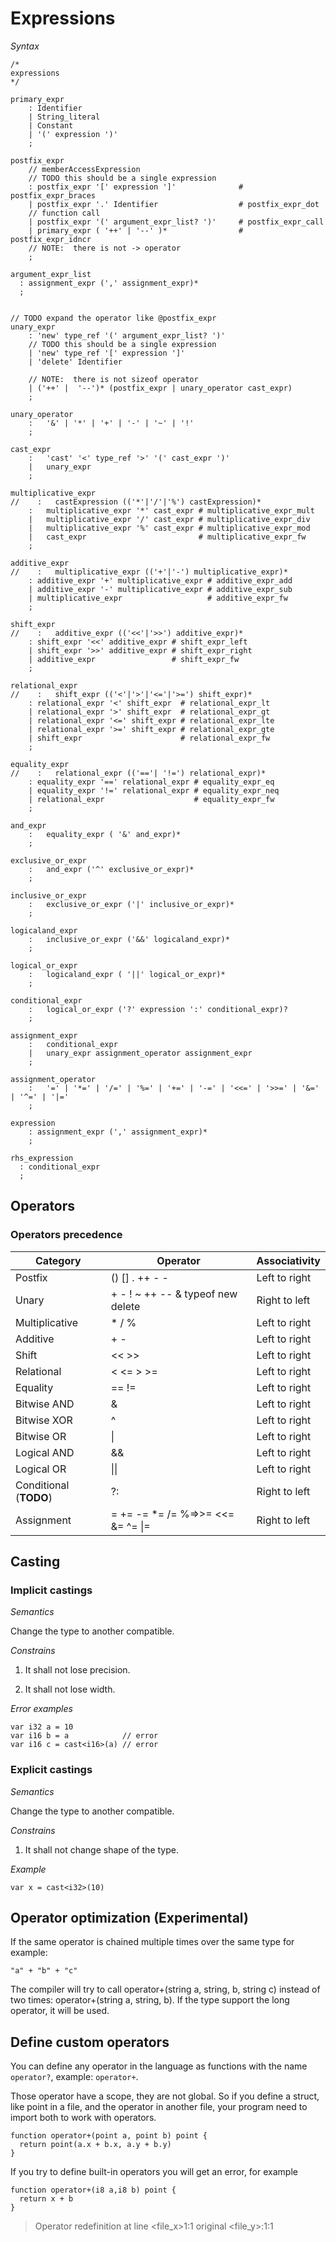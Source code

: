 # Expressions

*Syntax*

```syntax
/*
expressions
*/

primary_expr
    : Identifier
    | String_literal
    | Constant
    | '(' expression ')'
    ;

postfix_expr
    // memberAccessExpression
    // TODO this should be a single expression
    : postfix_expr '[' expression ']'              # postfix_expr_braces
    | postfix_expr '.' Identifier                  # postfix_expr_dot
    // function call
    | postfix_expr '(' argument_expr_list? ')'     # postfix_expr_call
    | primary_expr ( '++' | '--' )*                # postfix_expr_idncr
    // NOTE:  there is not -> operator
    ;

argument_expr_list
  : assignment_expr (',' assignment_expr)*
  ;


// TODO expand the operator like @postfix_expr
unary_expr
    : 'new' type_ref '(' argument_expr_list? ')'
    // TODO this should be a single expression
    | 'new' type_ref '[' expression ']'
    | 'delete' Identifier

    // NOTE:  there is not sizeof operator
    | ('++' |  '--')* (postfix_expr | unary_operator cast_expr)
    ;

unary_operator
    :   '&' | '*' | '+' | '-' | '~' | '!'
    ;

cast_expr
    :   'cast' '<' type_ref '>' '(' cast_expr ')'
    |   unary_expr
    ;

multiplicative_expr
//    :   castExpression (('*'|'/'|'%') castExpression)*
    :   multiplicative_expr '*' cast_expr # multiplicative_expr_mult
    |   multiplicative_expr '/' cast_expr # multiplicative_expr_div
    |   multiplicative_expr '%' cast_expr # multiplicative_expr_mod
    |   cast_expr                         # multiplicative_expr_fw
    ;

additive_expr
//    :   multiplicative_expr (('+'|'-') multiplicative_expr)*
    : additive_expr '+' multiplicative_expr # additive_expr_add
    | additive_expr '-' multiplicative_expr # additive_expr_sub
    | multiplicative_expr                   # additive_expr_fw
    ;

shift_expr
//    :   additive_expr (('<<'|'>>') additive_expr)*
    : shift_expr '<<' additive_expr # shift_expr_left
    | shift_expr '>>' additive_expr # shift_expr_right
    | additive_expr                 # shift_expr_fw
    ;

relational_expr
//    :   shift_expr (('<'|'>'|'<='|'>=') shift_expr)*
    : relational_expr '<' shift_expr  # relational_expr_lt
    | relational_expr '>' shift_expr  # relational_expr_gt
    | relational_expr '<=' shift_expr # relational_expr_lte
    | relational_expr '>=' shift_expr # relational_expr_gte
    | shift_expr                      # relational_expr_fw
    ;

equality_expr
//    :   relational_expr (('=='| '!=') relational_expr)*
    : equality_expr '==' relational_expr # equality_expr_eq
    | equality_expr '!=' relational_expr # equality_expr_neq
    | relational_expr                    # equality_expr_fw
    ;

and_expr
    :   equality_expr ( '&' and_expr)*
    ;

exclusive_or_expr
    :   and_expr ('^' exclusive_or_expr)*
    ;

inclusive_or_expr
    :   exclusive_or_expr ('|' inclusive_or_expr)*
    ;

logicaland_expr
    :   inclusive_or_expr ('&&' logicaland_expr)*
    ;

logical_or_expr
    :   logicaland_expr ( '||' logical_or_expr)*
    ;

conditional_expr
    :   logical_or_expr ('?' expression ':' conditional_expr)?
    ;

assignment_expr
    :   conditional_expr
    |   unary_expr assignment_operator assignment_expr
    ;

assignment_operator
    :   '=' | '*=' | '/=' | '%=' | '+=' | '-=' | '<<=' | '>>=' | '&=' | '^=' | '|='
    ;

expression
    : assignment_expr (',' assignment_expr)*
    ;

rhs_expression
  : conditional_expr
  ;

```

## Operators

### Operators precedence

| Category               | Operator                                                  | Associativity |
|------------------------|-----------------------------------------------------------|---------------|
| Postfix                | () [] . ++ - -                                            | Left to right |
| Unary                  | +  -  !  ~  ++  -- &amp; typeof new delete                | Right to left |
| Multiplicative         | *  /  %                                                   | Left to right |
| Additive               | +  -                                                      | Left to right |
| Shift                  | &lt;&lt; &gt;&gt;                                         | Left to right |
| Relational             | &lt; &lt;=  &gt; &gt;=                                    | Left to right |
| Equality               | ==  !=                                                    | Left to right |
| Bitwise AND            | &amp;                                                     | Left to right |
| Bitwise XOR            | ^                                                         | Left to right |
| Bitwise OR             | \|                                                        | Left to right |
| Logical AND            | &amp;&amp;                                                | Left to right |
| Logical OR             | \|\|                                                      | Left to right |
| Conditional (**TODO**) | ?:                                                        | Right to left |
| Assignment             | =  +=  -=  *=  /=  %=&gt;&gt;=  &lt;&lt;=  &amp;=  ^= \|= | Right to left |

## Casting

### Implicit castings

*Semantics*

Change the type to another compatible.

*Constrains*

1. It shall not lose precision.

2. It shall not lose width.

*Error examples*
```language
var i32 a = 10
var i16 b = a            // error
var i16 c = cast<i16>(a) // error
```

### Explicit castings

*Semantics*

Change the type to another compatible.

*Constrains*

1. It shall not change shape of the type.

*Example*

```language
var x = cast<i32>(10)
```


<!--
unsafe_cast < type > ( expression )
STUDY: Design notes

* enforce parenthesis?
* alternative sysntax: cast(x)(--) ?
-->

## Operator optimization (Experimental)

If the same operator is chained multiple times over the same type for example:

```language
"a" + "b" + "c"
```

The compiler will try to call operator+(string a, string, b, string c)
instead of two times: operator+(string a, string, b).
If the type support the long operator, it will be used.

## Define custom operators

<!--
https://en.cppreference.com/w/cpp/language/operators
-->

You can define any operator in the language as functions with the name
`operator?`, example: `operator+`.

Those operator have a scope, they are not global.
So if you define a struct, like point in a file, and the operator in another
file, your program need to import both to work with operators.

```language
function operator+(point a, point b) point {
  return point(a.x + b.x, a.y + b.y)
}
```

If you try to define built-in operators you will get an error, for example

```language
function operator+(i8 a,i8 b) point {
  return x + b
}
```

> Operator redefinition at line <file_x>1:1 original <file_y>:1:1



